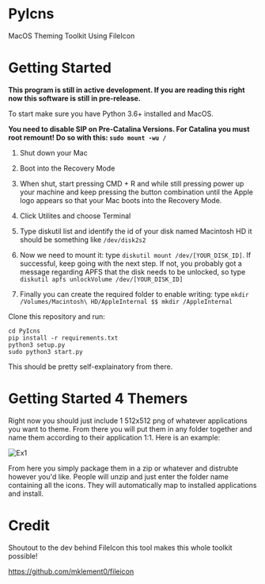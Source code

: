 # PyIcns
MacOS Theming Toolkit Using FileIcon

# Getting Started

**This program is still in active development. If you are reading this right now this software is still in pre-release.**

To start make sure you have Python 3.6+ installed and MacOS.

**You need to disable SIP on Pre-Catalina Versions. For Catalina you must root remount! Do so with this: `sudo mount -wu /`**

1. Shut down your Mac

2. Boot into the Recovery Mode

3. When shut, start pressing CMD + R and while still pressing power up your machine and keep pressing the button combination until the Apple logo appears so that your Mac boots into the Recovery Mode.

4. Click Utilites and choose Terminal

5. Type diskutil list and identify the id of your disk named Macintosh HD
it should be something like `/dev/disk2s2`

6. Now we need to mount it: type `diskutil mount /dev/[YOUR_DISK_ID]`. If successful, keep going with the next step. If not, you probably got a message regarding APFS that the disk needs to be unlocked, so type `diskutil apfs unlockVolume /dev/[YOUR_DISK_ID]`

7. Finally you can create the required folder to enable writing: type `mkdir /Volumes/Macintosh\ HD/AppleInternal $$ mkdir /AppleInternal`


Clone this repository and run:
```
cd PyIcns
pip install -r requirements.txt
python3 setup.py
sudo python3 start.py
```

This should be pretty self-explainatory from there.

# Getting Started 4 Themers

Right now you should just include 1 512x512 png of whatever applications you want to theme. From there you will put them in any folder together and name them according to their application 1:1. Here is an example:

![Ex1](https://i.imgur.com/ZeHbaQR.png)

From here you simply package them in a zip or whatever and distrubte however you'd like. People will unzip and just enter the folder name containing all the icons. They will automatically map to installed applications and install.

# Credit

Shoutout to the dev behind FileIcon this tool makes this whole toolkit possible!

https://github.com/mklement0/fileicon
